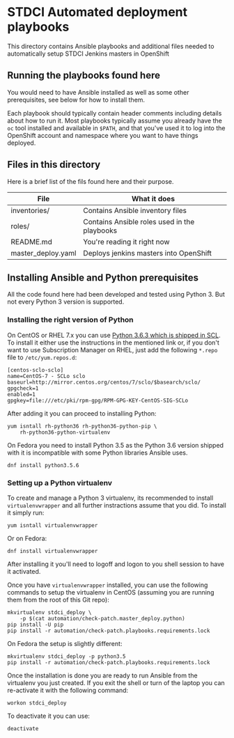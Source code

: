 STDCI Automated deployment playbooks
====================================

This directory contains Ansible playbooks and additional files needed to
automatically setup STDCI Jenkins masters in OpenShift

Running the playbooks found here
--------------------------------

You would need to have Ansible installed as well as some other
prerequisites, see below for how to install them.

Each playbook should typically contain header comments including details
about how to run it. Most playbooks typically assume you already have
the `oc` tool installed and available in `$PATH`, and that you've used
it to log into the OpenShift account and namespace where you want to
have things deployed.

Files in this directory
-----------------------

Here is a brief list of the fils found here and their purpose.

File               | What it does
------------------ | ---------------------------------------------------
inventories/       | Contains Ansible inventory files
roles/             | Contains Ansible roles used in the playbooks
README.md          | You're reading it right now
master_deploy.yaml | Deploys jenkins masters into OpenShift

Installing Ansible and Python prerequisites
-------------------------------------------

All the code found here had been developed and tested using Python 3.
But not every Python 3 version is supported.

### Installing the right version of Python

On CentOS or RHEL 7.x you can use [Python 3.6.3 which is shipped in
SCL][1]. To install it either use the instructions in the mentioned link
or, if you don't want to use Subscription Manager on RHEL, just add the
following `*.repo` file to `/etc/yum.repos.d`:

    [centos-sclo-sclo]
    name=CentOS-7 - SCLo sclo
    baseurl=http://mirror.centos.org/centos/7/sclo/$basearch/sclo/
    gpgcheck=1
    enabled=1
    gpgkey=file:///etc/pki/rpm-gpg/RPM-GPG-KEY-CentOS-SIG-SCLo

After adding it you can proceed to installing Python:

    yum isntall rh-python36 rh-python36-python-pip \
        rh-python36-python-virtualenv

On Fedora you need to install Python 3.5 as the Python 3.6 version
shipped with it is incompatible with some Python libraries Ansible uses.

    dnf install python3.5.6

### Setting up a Python virtualenv

To create and manage a Python 3 virtualenv, its recommended to install
`virtualenvwrapper` and all further instractions assume that you did. To
install it simply run:

    yum isntall virtualenvwrapper

Or on Fedora:

    dnf install virtualenvwrapper

After installing it you'll need to logoff and logon to you shell session
to have it activated.

Once you have `virtualenvwrapper` installed, you can use the following
commands to setup the virtualenv in CentOS (assuming you are running
them from the root of this Git repo):

    mkvirtualenv stdci_deploy \
        -p $(cat automation/check-patch.master_deploy.python)
    pip install -U pip
    pip install -r automation/check-patch.playbooks.requirements.lock

On Fedora the setup is slightly different:

    mkvirtualenv stdci_deploy -p python3.5
    pip install -r automation/check-patch.playbooks.requirements.lock

Once the installation is done you are ready to run Ansible from the
virtualenv you just created. If you exit the shell or turn of the laptop
you can re-activate it with the following command:

    workon stdci_deploy

To deactivate it you can use:

    deactivate

[1]: https://www.softwarecollections.org/en/scls/rhscl/rh-python36/
